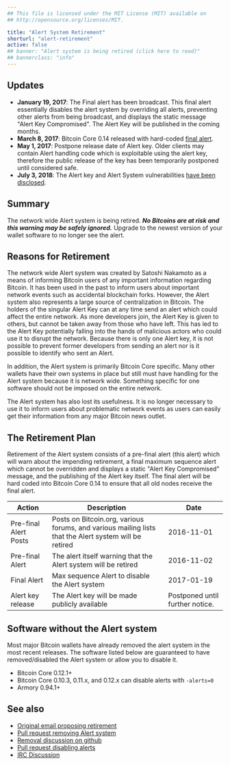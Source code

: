 ```yaml
---
## This file is licensed under the MIT License (MIT) available on
## http://opensource.org/licenses/MIT.

title: "Alert System Retirement"
shorturl: "alert-retirement"
active: false
## banner: "Alert system is being retired (click here to read)"
## bannerclass: "info"
---
```


## Updates

* **January 19, 2017**: The Final alert has been broadcast. This final alert essentially disables the alert system by overriding all
alerts, preventing other alerts from being broadcast, and displays the static message "Alert Key Compromised". The Alert Key
will be published in the coming months.
* **March 8, 2017**: Bitcoin Core 0.14 released with hard-coded [final alert](https://bitcoin.org/en/release/v0.14.0#final-alert).
* **May 1, 2017**: Postpone release date of Alert key. Older clients may contain Alert handling code which is exploitable using the alert key, therefore the public release of the key has been temporarily postponed until considered safe.
* **July 3, 2018**: The Alert key and Alert System vulnerabilities [have been disclosed](/en/posts/alert-key-and-vulnerabilities-disclosure).


## Summary

The network wide Alert system is being retired. **_No Bitcoins are at risk and this warning may be safely ignored._**
Upgrade to the newest version of your wallet software to no longer see the alert.

## Reasons for Retirement

The network wide Alert system was created by Satoshi Nakamoto as a means of informing Bitcoin users of any important
information regarding Bitcoin. It has been used in the past to inform users about important network events such as
accidental blockchain forks. However, the Alert system also represents a large source of centralization in Bitcoin.
The holders of the singular Alert Key can at any time send an alert which could affect the entire network. As more
developers join, the Alert Key is given to others, but cannot be taken away from those who have left. This has led
to the Alert Key potentially falling into the hands of malicious actors who could use it to disrupt the network. Because
there is only one Alert key, it is not possible to prevent former developers from sending an alert nor is it possible
to identify who sent an Alert.

In addition, the Alert system is primarily Bitcoin Core specific. Many other wallets have their own systems in place but
still must have handling for the Alert system because it is network wide. Something specific for one software should
not be imposed on the entire network.

The Alert system has also lost its usefulness. It is no longer necessary to use it to inform users about problematic network
events as users can easily get their information from any major Bitcoin news outlet.

## The Retirement Plan

Retirement of the Alert system consists of a pre-final alert (this alert) which will warn about the impending retirement, a
final maximum sequence alert which cannot be overridden and displays a static "Alert Key Compromised" message, and the
publishing of the Alert key itself. The final alert will be hard coded into Bitcoin Core 0.14 to ensure that all old nodes
receive the final alert.

|Action|Description|Date|
|---|---|---|
|Pre-final Alert Posts|Posts on Bitcoin.org, various forums, and various mailing lists that the Alert system will be retired|2016-11-01|
|Pre-final Alert|The alert itself warning that the Alert system will be retired|2016-11-02|
|Final Alert|Max sequence Alert to disable the Alert system|2017-01-19|
|Alert key release|The Alert key will be made publicly available|Postponed until further notice.|

## Software without the Alert system

Most major Bitcoin wallets have already removed the alert system in the most recent releases. The software listed below
are guaranteed to have removed/disabled the Alert system or allow you to disable it.

* Bitcoin Core 0.12.1+
* Bitcoin Core 0.10.3, 0.11.x, and 0.12.x can disable alerts with `-alerts=0`
* Armory 0.94.1+

## See also

* [Original email proposing retirement](https://lists.linuxfoundation.org/pipermail/bitcoin-dev/2016-September/013104.html)
* [Pull request removing Alert system](https://github.com/bitcoin/bitcoin/pull/7692)
* [Removal discussion on github](https://github.com/bitcoin/bitcoin/pull/6260)
* [Pull request disabling alerts](https://github.com/bitcoin/bitcoin/pull/6274)
* [IRC Discussion](https://botbot.me/freenode/bitcoin-core-dev/2016-09-22/?msg=73446303&page=6)
